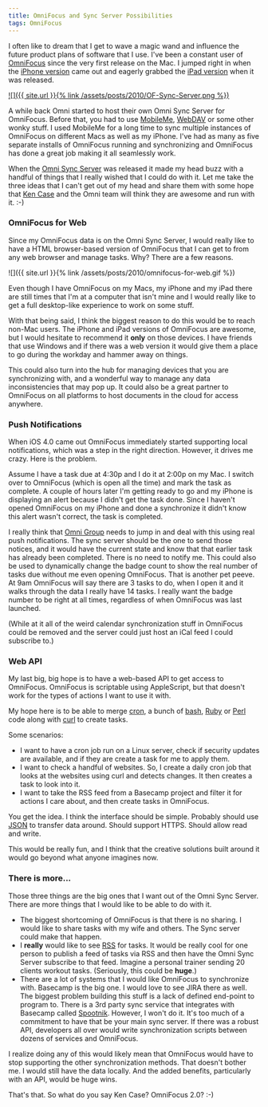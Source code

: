 ```yaml
---
title: OmniFocus and Sync Server Possibilities
tags: OmniFocus
---
```


I often like to dream that I get to wave a magic wand and influence the future product plans of software that I use. I've been a constant user of [OmniFocus](https://www.omnigroup.com/omnifocus/) since the very first release on the Mac. I jumped right in when the [iPhone version](https://www.omnigroup.com/omnifocus/#literally-everywhere) came out and eagerly grabbed the [iPad version](https://www.omnigroup.com/omnifocus/#literally-everywhere) when it was released.

[![]({{ site.url }}{% link /assets/posts/2010/OF-Sync-Server.png %})](https://manage.sync.omnigroup.com)

A while back Omni started to host their own Omni Sync Server for OmniFocus. Before that, you had to use [MobileMe](http://www.me.com/), [WebDAV](http://en.wikipedia.org/wiki/WebDAV) or some other wonky stuff. I used MobileMe for a long time to sync multiple instances of OmniFocus on different Macs as well as my iPhone. I've had as many as five separate installs of OmniFocus running and synchronizing and OmniFocus has done a great job making it all seamlessly work.

When the [Omni Sync Server](https://www.omnigroup.com/sync/) was released it made my head buzz with a handful of things that I really wished that I could do with it. Let me take the three ideas that I can't get out of my head and share them with some hope that [Ken Case](https://twitter.com/kcase) and the Omni team will think they are awesome and run with it. :-)

### OmniFocus for Web

Since my OmniFocus data is on the Omni Sync Server, I would really like to have a HTML browser-based version of OmniFocus that I can get to from any web browser and manage tasks. Why? There are a few reasons.

![]({{ site.url }}{% link /assets/posts/2010/omnifocus-for-web.gif %})

Even though I have OmniFocus on my Macs, my iPhone and my iPad there are still times that I'm at a computer that isn't mine and I would really like to get a full desktop-like experience to work on some stuff.

With that being said, I think the biggest reason to do this would be to reach non-Mac users. The iPhone and iPad versions of OmniFocus are awesome, but I would hesitate to recommend it **only** on those devices. I have friends that use Windows and if there was a web version it would give them a place to go during the workday and hammer away on things.

This could also turn into the hub for managing devices that you are synchronizing with, and a wonderful way to manage any data inconsistencies that may pop up. It could also be a great partner to OmniFocus on all platforms to host documents in the cloud for access anywhere.

### Push Notifications

When iOS 4.0 came out OmniFocus immediately started supporting local notifications, which was a step in the right direction. However, it drives me crazy. Here is the problem.

Assume I have a task due at 4:30p and I do it at 2:00p on my Mac. I switch over to OmniFocus (which is open all the time) and mark the task as complete. A couple of hours later I'm getting ready to go and my iPhone is displaying an alert because I didn't get the task done. Since I haven't opened OmniFocus on my iPhone and done a synchronize it didn't know this alert wasn't correct, the task is completed.

I really think that [Omni Group](https://www.omnigroup.com/) needs to jump in and deal with this using real push notifications. The sync server should be the one to send those notices, and it would have the current state and know that that earlier task has already been completed. There is no need to notify me. This could also be used to dynamically change the badge count to show the real number of tasks due without me even opening OmniFocus. That is another pet peeve. At 9am OmniFocus will say there are 3 tasks to do, when I open it and it walks through the data I really have 14 tasks. I really want the badge number to be right at all times, regardless of when OmniFocus was last launched.

(While at it all of the weird calendar synchronization stuff in OmniFocus could be removed and the server could just host an iCal feed I could subscribe to.)

### Web API

My last big, big hope is to have a web-based API to get access to OmniFocus. OmniFocus is scriptable using AppleScript, but that doesn't work for the types of actions I want to use it with.

My hope here is to be able to merge [cron](http://en.wikipedia.org/wiki/Cron), a bunch of [bash](http://en.wikipedia.org/wiki/Bash_(Unix_shell)), [Ruby](http://en.wikipedia.org/wiki/Ruby_(programming_language)) or [Perl](http://en.wikipedia.org/wiki/Perl_(programming_language)) code along with [curl](http://en.wikipedia.org/wiki/CURL) to create tasks.

Some scenarios:

  - I want to have a cron job run on a Linux server, check if security updates are available, and if they are create a task for me to apply them.
  - I want to check a handful of websites. So, I create a daily cron job that looks at the websites using curl and detects changes. It then creates a task to look into it.
  - I want to take the RSS feed from a Basecamp project and filter it for actions I care about, and then create tasks in OmniFocus.

You get the idea. I think the interface should be simple. Probably should use [JSON](http://en.wikipedia.org/wiki/JSON) to transfer data around. Should support HTTPS. Should allow read and write.

This would be really fun, and I think that the creative solutions built around it would go beyond what anyone imagines now.

### There is more...

Those three things are the big ones that I want out of the Omni Sync Server. There are more things that I would like to be able to do with it.

  - The biggest shortcoming of OmniFocus is that there is no sharing. I would like to share tasks with my wife and others. The Sync server could make that happen.
  - I **really** would like to see [RSS](http://en.wikipedia.org/wiki/RSS) for tasks. It would be really cool for one person to publish a feed of tasks via RSS and then have the Omni Sync Server subscribe to that feed. Imagine a personal trainer sending 20 clients workout tasks. (Seriously, this could be **huge**.)
  - There are a lot of systems that I would like OmniFocus to synchronize with. Basecamp is the big one. I would love to see JIRA there as well. The biggest problem building this stuff is a lack of defined end-point to program to. There is a 3rd party sync service that integrates with Basecamp called [Spootnik](http://www.spootnik.net/). However, I won't do it. It's too much of a commitment to have that be your main sync server. If there was a robust API, developers all over would write synchronization scripts between dozens of services and OmniFocus.

I realize doing any of this would likely mean that OmniFocus would have to stop supporting the other synchronization methods. That doesn't bother me. I would still have the data locally. And the added benefits, particularly with an API, would be huge wins.

That's that. So what do you say Ken Case? OmniFocus 2.0? :-)
